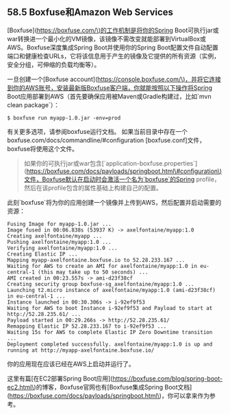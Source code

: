 ## 58.5 Boxfuse和Amazon Web Services

\[Boxfuse\]\([https://boxfuse.com/\)的工作机制是将你的Spring](https://boxfuse.com/%29的工作机制是将你的Spring) Boot可执行jar或war转换进一个最小化的VM镜像，该镜像不需改变就能部署到VirtualBox或AWS。Boxfuse深度集成Spring Boot并使用你的Spring Boot配置文件自动配置端口和健康检查URLs，它将该信息用于产生的镜像及它提供的所有资源（实例，安全分组，可伸缩的负载均衡等）。

一旦创建一个\[Boxfuse account\]\([https://console.boxfuse.com/\)，并将它连接到你的AWS账号，安装最新版Boxfuse客户端，你就能按照以下操作将Spring](https://console.boxfuse.com/%29，并将它连接到你的AWS账号，安装最新版Boxfuse客户端，你就能按照以下操作将Spring) Boot应用部署到AWS（首先要确保应用被Maven或Gradle构建过，比如\`mvn clean package\`）：

```
$ boxfuse run myapp-1.0.jar -env=prod
```

有关更多选项，请参阅boxfuse运行文档。 如果当前目录中存在一个boxfuse.com/docs/commandline/\#configuration \[boxfuse.conf\]文件，boxfuse将使用这个文件。

> 如果你的可执行jar或war包含\[\`application-boxfuse.properties\`\]\([https://boxfuse.com/docs/payloads/springboot.html\#configuration\)文件，Boxfuse默认在启动时会激活一个名为\`boxfuse\`的Spring](https://boxfuse.com/docs/payloads/springboot.html#configuration%29文件，Boxfuse默认在启动时会激活一个名为`boxfuse`的Spring) profile，然后在该profile包含的属性基础上构建自己的配置。

此刻\`boxfuse\`将为你的应用创建一个镜像并上传到AWS，然后配置并启动需要的资源：

```
Fusing Image for myapp-1.0.jar ...
Image fused in 00:06.838s (53937 K) -> axelfontaine/myapp:1.0
Creating axelfontaine/myapp ...
Pushing axelfontaine/myapp:1.0 ...
Verifying axelfontaine/myapp:1.0 ...
Creating Elastic IP ...
Mapping myapp-axelfontaine.boxfuse.io to 52.28.233.167 ...
Waiting for AWS to create an AMI for axelfontaine/myapp:1.0 in eu-central-1 (this may take up to 50 seconds) ...
AMI created in 00:23.557s -> ami-d23f38cf
Creating security group boxfuse-sg_axelfontaine/myapp:1.0 ...
Launching t2.micro instance of axelfontaine/myapp:1.0 (ami-d23f38cf) in eu-central-1 ...
Instance launched in 00:30.306s -> i-92ef9f53
Waiting for AWS to boot Instance i-92ef9f53 and Payload to start at http://52.28.235.61/ ...
Payload started in 00:29.266s -> http://52.28.235.61/
Remapping Elastic IP 52.28.233.167 to i-92ef9f53 ...
Waiting 15s for AWS to complete Elastic IP Zero Downtime transition ...
Deployment completed successfully. axelfontaine/myapp:1.0 is up and running at http://myapp-axelfontaine.boxfuse.io/
```

你的应用现在应该已经在AWS上启动并运行了。

这里有篇\[在EC2部署Spring Boot应用\]\(https://boxfuse.com/blog/spring-boot-ec2.html\)的博客，Boxfuse官网也有\[Boxfuse集成Spring Boot文档\]\(https://boxfuse.com/docs/payloads/springboot.html\)，你可以拿来作为参考。


